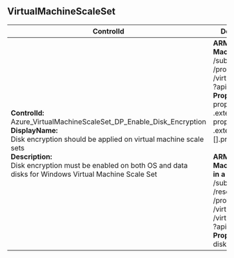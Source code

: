 ## VirtualMachineScaleSet

| ControlId | Dependent Azure API(s) and Properties | Control spec-let |
|-----------|-------------------------------------|------------------|
| <b>ControlId:</b><br>Azure_VirtualMachineScaleSet_DP_Enable_Disk_Encryption<br><b>DisplayName:</b><br>Disk encryption should be applied on virtual machine scale sets<br><b>Description: </b><br> Disk encryption must be enabled on both OS and data disks for Windows Virtual Machine Scale Set |<b> ARM API to get configuration of a Virtual Machine Scale Set: </b> <br> /subscriptions/{subscriptionId}<br>/providers/Microsoft.Compute<br>/virtualMachineScaleSets<br>?api-version=2019-07-01<br><b>Properties:</b><br> properties.virtualMachineProfile<br>.extensionProfile.extensions[].type<br>properties.virtualMachineProfile<br>.extensionProfile.extensions.[].provisioningState <br><br><b>ARM API to get instance view of Virtual Machines <br>in a Virtual Machine Scale Set</b> <br> /subscriptions/{subscriptionId}<br>/resourceGroups/{resourceGroupName}<br>/providers/Microsoft.Compute<br>/virtualMachineScaleSets/{vmScaleSetName}<br>/virtualmachines/{instanceId}/instanceView<br>?api-version=2021-03-01 <br><b>Properties</b><br> disks.statuses[].code | <b>Passed: </b><br>Azure disk encryption extension is installed <br>and existing disks (OS and Data) are encrypted.<br><b>Failed: </b><br>Azure disk encryption extension is not installed<br>One or more existing disks (OS or Data) are in a non-compliant state <br>(Any other state other than Encrypted is a non-compliant state. <br>Possible states: Encrypted/NotEncrypted/NotMounted/DecryptionInProgress<br>/EncryptionInProgress/VMRestartPending/Unknown/NoDiskFound) <br><b>Verify: </b><br>Storage profile for VM Scale Set unavailable or number of <br>Virtual Machine instances in VM Scale Set exceeded scan limit. |

